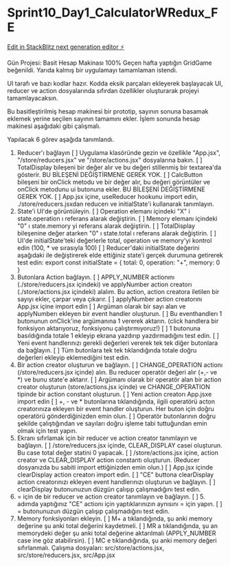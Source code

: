 # Sprint10_Day1_CalculatorWRedux_FE


[Edit in StackBlitz next generation editor ⚡️](https://stackblitz.com/~/github.com/bsrayapici/Sprint10_Day1_CalculatorWRedux_FE)

Gün Projesi: Basit Hesap Makinası
100%
Geçen hafta yaptığın GridGame beğenildi. Yarıda kalmış bir uygulamayı tamamlaman istendi.

UI tarafı ve bazı kodlar hazır. Kodda eksik parçaları ekleyerek başlayacak UI, reducer ve action dosyalarında sıfırdan özellikler oluşturarak projeyi tamamlayacaksın.

Bu basitleştirilmiş hesap makinesi bir prototip, sayının sonuna basamak eklemek yerine seçilen sayının tamamını ekler. İşlem sonunda hesap makinesi aşağıdaki gibi çalışmalı.

Yapılacak 6 görev aşağıda tanımlandı.

1. Reducer'ı bağlayın
[ ] Uygulama klasöründe gezin ve özellikle "App.jsx", "/store/reducers.jsx" ve "/store/actions.jsx" dosyalarına bakın.
[ ] TotalDisplay bileşeni bir değer alır ve bu değeri stillenmiş bir textarea'da gösterir. BU BİLEŞENİ DEĞİŞTİRMENE GEREK YOK.
[ ] CalcButton bileşeni bir onClick metodu ve bir değer alır, bu değeri görüntüler ve onClick metodunu ui butonuna ekler. BU BİLEŞENİ DEĞİŞTİRMENE GEREK YOK.
[ ] App.jsx içine, useReducer hookunu import edin, ./store/reducers.jsxdan reducerı ve initialState'i kullanarak tanımlayın.
2. State'i UI'de görüntüleyin.
[ ] Operation elemanı içindeki "X" i state.operation ı referans alarak değiştirin.
[ ] Memory elemanı içindeki "0" ı state.memory yi referans alarak değiştirin.
[ ] TotalDisplay bileşenine değer atarken "0" ı state.total ı referans alarak değiştirin.
[ ] UI'de initialState'teki değerlerle total, operation ve memory'yi kontrol edin (100, * ve sırasıyla 100)
[ ] Reducer'daki initialState değerini aşağıdaki ile değiştirerek elde ettiğiniz state'i gerçek durumuna getirerek test edin:
export const initialState = {
    total: 0,
    operation: "+",
    memory: 0
}
3. Butonlara Action bağlayın.
[ ] APPLY_NUMBER actionını (./store/reducers.jsx içindeki) ve applyNumber action creatorı (./store/actions.jsx içindeki) alalım. Bu action, action creatora iletilen bir sayıyı ekler, çarpar veya çıkarır.
[ ] applyNumber action creatorını App.jsx içine import edin
[ ] Argüman olarak bir sayı alan ve applyNumberı ekleyen bir event handler oluşturun.
[ ] Bu eventhandlerı 1 butonunun onClick'ine argümanına 1 vererek aktarın. (click handlera bir fonksiyon aktarıyoruz, fonksiyonu çalıştırmıyoruz!)
[ ] 1 butonuna basıldığında totale 1 ekleyip ekrana yazdırıp yazdırmadığını test edin.
[ ] Yeni event handlerınızı gerekli değerleri vererek tek tek diğer butonlara da bağlayın.
[ ] Tüm butonlara tek tek tıklandığında totale doğru değerleri ekleyip eklemediğini test edin.
4. Bir action creator oluşturun ve bağlayın.
[ ] CHANGE_OPERATION actionı (/store/reducers.jsx içinde) alın. Bu reducer operatör değeri alır (+,- ve *) ve bunu state'e aktarır.
[ ] Argümanı olarak bir operatör alan bir action creator oluşturun (store/actions.jsx içinde) ve CHANGE_OPERATION tipinde bir action constant oluşturun.
[ ] Yeni action creatorı App.jsxe import edin
[ ] +, - ve * butonlarına tıklandığında, ilgili operatörü acton creatorınıza ekleyen bir event handler oluşturun. Her buton için doğru operatörü gönderdiğinizden emin olun.
[ ] Operatör butonlarının doğru şekilde çalıştığından ve sayıları doğru işleme tabi tuttuğundan emin olmak için test yapın.
5. Ekranı sıfırlamak için bir reducer ve action creator tanımlayın ve bağlayın.
[ ] /store/reducers.jsx içinde, CLEAR_DISPLAY casei oluşturun. Bu case total değer statini 0 yapacak.
[ ] /store/actions.jsx içine, action creator ve CLEAR_DISPLAY action constantı oluşturun. (Reducer dosyanızda bu sabiti import ettiğinizden emin olun.)
[ ] App.jsx içinde clearDisplay action creatorı import edin.
[ ] "CE" buttona clearDisplay action creatorınızı ekleyen event handlerınızı oluşturun ve bağlayın.
[ ] clearDisplay butonunuzun düzgün çalışıp çalışmadığını test edin.
6. = için de bir reducer ve action creator tanımlayın ve bağlayın.
[ ] 5. adımda yaptığınız "CE" actionı için yaptıklarınızın aynısını = için yapın.
[ ] = butonunuzun düzgün çalışıp çalışmadığını test edin.
7. Memory fonksiyonları ekleyin.
[ ] M+ a tıklandığında, şu anki memory değerine şu anki total değerini kaydetmeli.
[ ] MR a tıklandığında, şu an memorydeki değer şu anki total değerine aktarılmalı (APPLY_NUMBER case ine göz atabilirsin).
[ ] MC e tıklandığında, şu anki memory değeri sıfırlanmalı.
Çalışma dosyaları: src/store/actions.jsx, src/store/reducers.jsx, src/App.jsx